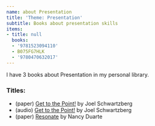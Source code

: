 ```yaml
---
name: about Presentation
title: 'Theme: Presentation'
subtitle: Books about presentation skills
items:
- title: null
  books:
  - '9781523094110'
  - B075FG7HLK
  - '9780470632017'
---
```

I have 3 books about Presentation in my personal library.

### Titles:
- (paper) [Get to the Point!](/books/info/9781523094110) by Joel Schwartzberg
- (audio) [Get to the Point!](/books/info/B075FG7HLK) by Joel Schwartzberg
- (paper) [Resonate](/books/info/9780470632017) by Nancy Duarte


